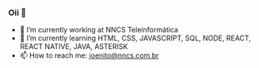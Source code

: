 ### Oii 👋


- 🔭 I’m currently working at NNCS Teleinformática
- 🌱 I’m currently learning HTML, CSS, JAVASCRIPT, SQL, NODE, REACT, REACT NATIVE, JAVA, ASTERISK
- 📫 How to reach me: joenito@nncs.com.br
